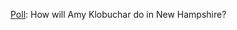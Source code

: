 <a href="https://twitter.com/davewiner/status/1226878455289171970">Poll</a>: How will Amy Klobuchar do in New Hampshire? 
